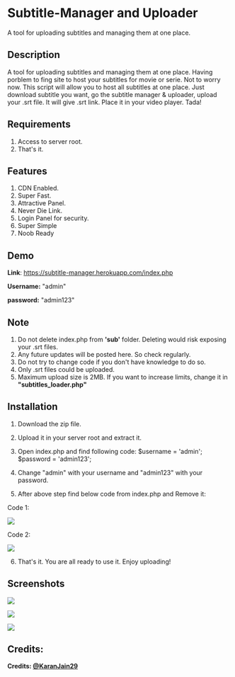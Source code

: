 # Subtitle-Manager and Uploader
A tool for uploading subtitles and managing them at one place.

## Description
A tool for uploading subtitles and managing them at one place. Having porblem to fing site to host your subtitles for movie or serie. Not to worry now. This script will allow you to host all subtitles at one place. Just download subtitle you want, go the subtitle manager & uploader, upload your .srt file. It will give .srt link. Place it in your video player. Tada! 

## Requirements
1. Access to server root.
2. That's it. 

## Features

1. CDN Enabled.
2. Super Fast.
3. Attractive Panel.
4. Never Die Link.
4. Login Panel for security.
5. Super Simple
6. Noob Ready

## Demo

<p><b>Link</b>: <a href='https://subtitle-manager.herokuapp.com/index.php' target="_blank">https://subtitle-manager.herokuapp.com/index.php</a>
<p><b>Username:</b> "admin"</p>
<p><b>password:</b> "admin123"</p>

## Note
1. Do not delete index.php from <b>'sub'</b> folder. Deleting would risk exposing your .srt files.
2. Any future updates will be posted here. So check regularly.
3. Do not try to change code if you don't have knowledge to do so.
4. Only .srt files could be uploaded.
5. Maximum upload size is 2MB. If you want to increase limits, change it in <b>"subtitles_loader.php"</b>

## Installation
1. Download the zip file.
2. Upload it in your server root and extract it. 
3. Open index.php and find following code:
$username = 'admin';
$password = 'admin123';

4. Change "admin" with your username and "admin123" with your password.
5. After above step find below code from index.php and Remove it: 

Code 1:

![](https://i.imgur.com/NGerUBh.png)


Code 2:

![](https://i.imgur.com/kpPMQho.png)

6. That's it. You are all ready to use it. Enjoy uploading!

## Screenshots

![](https://i.imgur.com/7DN0DvL.png)

![](https://i.imgur.com/xePSZlM.png)

![](https://i.imgur.com/B51aN2F.png)

## Credits:

<p><b>Credits: <a href="https://github.com/KaranJain29" target="_blank">@KaranJain29</a></b></p>
